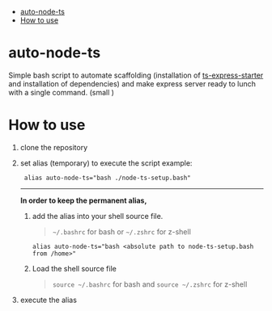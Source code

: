 - [auto-node-ts](#auto-node-ts)
- [How to use](#how-to-use)

# auto-node-ts

Simple bash script to automate scaffolding (installation of [ts-express-starter](https://github.com/pankaj485/ts-express-starter) and installation of dependencies) and make express server ready to lunch with a single command. (small )

# How to use

1. clone the repository
2. set alias (temporary) to execute the script
   example:

   ```shell
    alias auto-node-ts="bash ./node-ts-setup.bash"
   ```

   ***

   **In order to keep the permanent alias,**

   1. add the alias into your shell source file.

      > `~/.bashrc` for bash or `~/.zshrc` for z-shell

      ```shell
      alias auto-node-ts="bash <absolute path to node-ts-setup.bash from /home>"
      ```

   2. Load the shell source file
      > `source ~/.bashrc` for bash and `source ~/.zshrc` for z-shell

3. execute the alias
